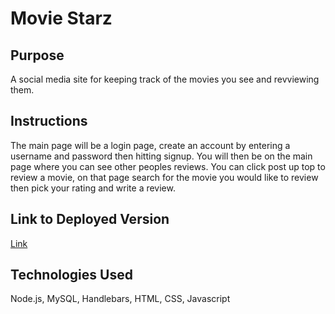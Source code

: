 # Movie Starz

## Purpose

A social media site for keeping track of the movies you see and revviewing them. 

## Instructions
The main page will be a login page, create an account by entering a username and password then hitting signup. You will then be on the main page where you can see other peoples reviews. You can click post up top to review a movie, on that page search for the movie you would like to review then pick your rating and write a review.


## Link to Deployed Version
[Link](https://project2harvard.herokuapp.com/login)

## Technologies Used

Node.js, MySQL, Handlebars, HTML, CSS, Javascript


